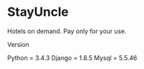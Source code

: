 # StayUncle
Hotels on demand. Pay only for your use.

Version

Python = 3.4.3
Django = 1.8.5
Mysql = 5.5.46

